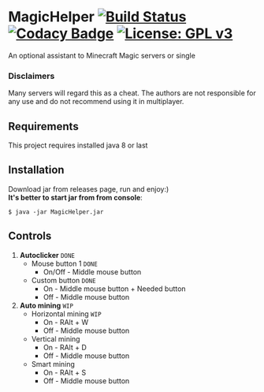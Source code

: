 # MagicHelper [![Build Status](https://travis-ci.com/Russia9/MagicHelper.svg?branch=master)](https://travis-ci.com/Russia9/MagicHelper) [![Codacy Badge](https://api.codacy.com/project/badge/Grade/d7d05b76675242248ce2d6009be97010)](https://app.codacy.com/app/Russia9/MagicHelper?utm_source=github.com&utm_medium=referral&utm_content=Russia9/MagicHelper&utm_campaign=Badge_Grade_Dashboard) [![License: GPL v3](https://img.shields.io/badge/License-GPLv3-blue.svg)](https://www.gnu.org/licenses/gpl-3.0)
An optional assistant to Minecraft Magic servers or single
### Disclaimers
Many servers will regard this as a cheat. The authors are not 
responsible for any use and do not recommend using it in multiplayer.

## Requirements
This project requires installed java 8 or last

## Installation
Download jar from releases page, run and enjoy:) <br>
**It's better to start jar from from console**:
```Shell
$ java -jar MagicHelper.jar
```

## Controls 
1. **Autoclicker** `DONE`
   - Mouse button 1 `DONE`
     - On/Off - Middle mouse button 
   - Custom button `DONE`
     - On - Middle mouse button + Needed button
     - Off -  Middle mouse button
2. **Auto mining** `WIP`
   - Horizontal mining `WIP`
     - On - RAlt + W
     - Off - Middle mouse button
   - Vertical mining
     - On - RAlt + D
     - Off - Middle mouse button
   - Smart mining
     - On - RAlt + S
     - Off - Middle mouse button
